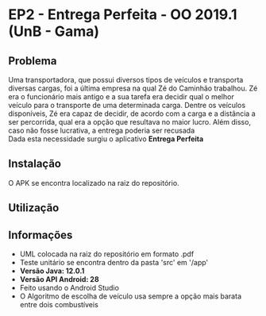# EP2 - Entrega Perfeita - OO 2019.1 (UnB - Gama)

## Problema

Uma transportadora, que possui diversos tipos de veículos e transporta diversas cargas, foi a última empresa na qual Zé do Caminhão trabalhou. Zé era o funcionário mais antigo e a sua tarefa era decidir qual o melhor veículo para o transporte de uma determinada carga. Dentre os veículos disponíveis, Zé era capaz de decidir, de acordo com a carga e a distância a ser percorrida, qual era a opção que resultava no maior lucro. Além disso, caso não fosse lucrativa, a entrega poderia ser recusada  
Dada esta necessidade surgiu o aplicativo **Entrega Perfeita**

## Instalação

O APK se encontra localizado na raiz do repositório.  

## Utilização



## Informações

- UML colocada na raiz do repositório em formato .pdf
- Teste unitário se encontra dentro da pasta 'src' em '/app'
- **Versão Java: 12.0.1**
- **Versão API Android: 28**
- Feito usando o Android Studio
- O Algoritmo de escolha de veículo usa sempre a opção mais barata entre dois combustíveis 